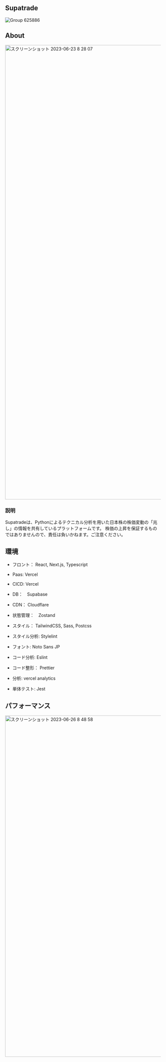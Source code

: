 ## Supatrade
![Group 625886](https://github.com/kuroro-31/Supatrade/assets/34049491/873a8a5e-1a65-4fde-9d0a-a470c4b2f42a)

## About
<img width="1470" alt="スクリーンショット 2023-06-23 8 28 07" src="https://github.com/kuroro-31/Supatrade/assets/34049491/7763b689-e9a4-4933-a017-897accb28b6c">

### 説明
Supatradeは、Pythonによるテクニカル分析を用いた日本株の株価変動の「兆し」の情報を共有しているプラットフォームです。
株価の上昇を保証するものではありませんので、責任は負いかねます。ご注意ください。

## 環境
- フロント： 
React, Next.js, Typescript
- Paas: Vercel
- CICD: Vercel
- DB：　Supabase
- CDN： Cloudflare
- 状態管理：　Zostand
- スタイル： TailwindCSS, Sass, Postcss
- スタイル分析: Stylelint
- フォント: Noto Sans JP
- コード分析: Eslint
- コード整形： Prettier

- 分析: vercel analytics
- 単体テスト: Jest

## パフォーマンス
<img width="1104" alt="スクリーンショット 2023-06-26 8 48 58" src="https://github.com/kuroro-31/Supatrade/assets/34049491/5e31f060-d076-49e6-ad97-cb5b8ad1ba24">
